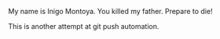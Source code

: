 My name is Inigo Montoya. You killed my father. Prepare to die!

This is another attempt at git push automation.